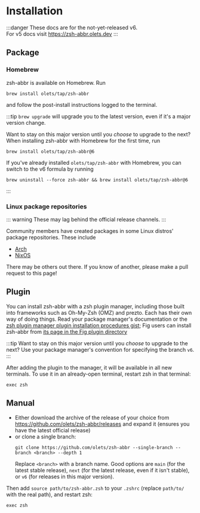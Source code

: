 # Installation

:::danger
These docs are for the not-yet-released v6.  
For v5 docs visit <https://zsh-abbr.olets.dev>
:::

## Package

### Homebrew

zsh-abbr is available on Homebrew. Run

```shell
brew install olets/tap/zsh-abbr
```

and follow the post-install instructions logged to the terminal.

:::tip
`brew upgrade` will upgrade you to the latest version, even if it's a major version change.

Want to stay on this major version until you _choose_ to upgrade to the next? When installing zsh-abbr with Homebrew for the first time, run

```shell
brew install olets/tap/zsh-abbr@6
```

If you've already installed `olets/tap/zsh-abbr` with Homebrew, you can switch to the v6 formula by running

```shell
brew uninstall --force zsh-abbr && brew install olets/tap/zsh-abbr@6
```
:::

### Linux package repositories

::: warning
These may lag behind the official release channels.
:::

Community members have created packages in some Linux distros' package repositories. These include

- [Arch](https://aur.archlinux.org/packages/zsh-abbr)
- [NixOS](https://search.nixos.org/packages?show=zsh-abbr)

There may be others out there. If you know of another, please make a pull request to this page!

## Plugin

You can install zsh-abbr with a zsh plugin manager, including those built into frameworks such as Oh-My-Zsh (OMZ) and prezto. Each has their own way of doing things. Read your package manager's documentation or the [zsh plugin manager plugin installation procedures gist](https://gist.github.com/olets/06009589d7887617e061481e22cf5a4a); Fig users can install zsh-abbr from [its page in the Fig plugin directory](https://fig.io/plugins/other/zsh-abbr_olets)

:::tip
Want to stay on this major version until you _choose_ to upgrade to the next? Use your package manager's convention for specifying the branch `v6`.
:::

After adding the plugin to the manager, it will be available in all new terminals. To use it in an already-open terminal, restart zsh in that terminal:

```shell
exec zsh
```

## Manual

- Either download the archive of the release of your choice from <https://github.com/olets/zsh-abbr/releases> and expand it (ensures you have the latest official release)
- or clone a single branch:
    ```shell
    git clone https://github.com/olets/zsh-abbr --single-branch --branch <branch> --depth 1
    ```
    Replace `<branch>` with a branch name. Good options are `main` (for the latest stable release), `next` (for the latest release, even if it isn't stable), or `v6` (for releases in this major version).

Then add `source path/to/zsh-abbr.zsh` to your `.zshrc` (replace `path/to/` with the real path), and restart zsh:

```shell
exec zsh
```
